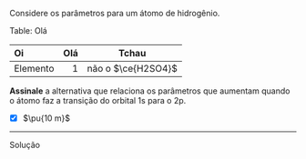 Considere os parâmetros para um átomo de hidrogênio.

Table: Olá

| Oi       |  Olá |       Tchau        |
| :------- | ---: | :----------------: |
| Elemento |    1 | não o $\ce{H2SO4}$ |

**Assinale** a alternativa que relaciona os parâmetros que aumentam quando o átomo faz a transição do orbital $\mathrm{1s}$ para o $\mathrm{2p}$.

- [x] $\pu{10 m}$

---

Solução